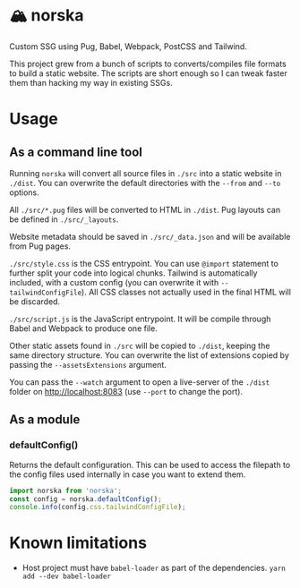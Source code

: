 # 🏔️ norska

Custom SSG using Pug, Babel, Webpack, PostCSS and Tailwind.

This project grew from a bunch of scripts to converts/compiles file formats to
build a static website. The scripts are short enough so I can tweak faster them
than hacking my way in existing SSGs.

# Usage

## As a command line tool

Running `norska` will convert all source files in `./src` into a static website
in `./dist`. You can overwrite the default directories with the `--from` and
`--to` options.

All `./src/*.pug` files will be converted to HTML in `./dist`. Pug layouts can
be defined in `./src/_layouts`.

Website metadata should be saved in `./src/_data.json` and will be available
from Pug pages.

`./src/style.css` is the CSS entrypoint. You can use `@import` statement to
further split your code into logical chunks. Tailwind is automatically included,
with a custom config (you can overwrite it with `--tailwindConfigFile`). All CSS
classes not actually used in the final HTML will be discarded.

`./src/script.js` is the JavaScript entrypoint. It will be compile through Babel
and Webpack to produce one file.

Other static assets found in `./src` will be copied to `./dist`, keeping the
same directory structure. You can overwrite the list of extensions copied by
passing the `--assetsExtensions` argument.

You can pass the `--watch` argument to open a live-server of the `./dist`
folder on [http://localhost:8083](http://localhost:8083) (use `--port` to change the port).

## As a module

### defaultConfig()

Returns the default configuration. This can be used to access the filepath to
the config files used internally in case you want to extend them.

```js
import norska from 'norska';
const config = norska.defaultConfig();
console.info(config.css.tailwindConfigFile);
```

# Known limitations

- Host project must have `babel-loader` as part of the dependencies. `yarn add
  --dev babel-loader`


